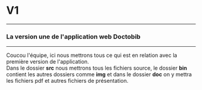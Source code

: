 <h1> V1 </h1>
<hr>
<h3>La version une de l'application web Doctobib</h3>
<hr>
 <p>
   Coucou l'équipe, ici nous mettrons tous ce qui est en relation avec la première version de l'application.<br>
   Dans le dossier <Strong>src</Strong> nous mettrons tous les fichiers source, le dossier <Strong>bin</Strong> contient les autres dossiers comme <Strong>img</Strong> et dans le dossier <Strong>doc</Strong> on y mettra les fichiers pdf et autres fichiers de présentation.  
   
 </p>
  
